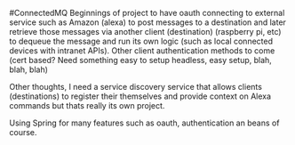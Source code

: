 #ConnectedMQ
Beginnings of project to have oauth connecting to external service such as Amazon (alexa) to post messages
to a destination and later retrieve those messages via another client (destination) (raspberry pi, etc) to dequeue the message
and run its own logic (such as local connected devices with intranet APIs). Other client authentication methods
to come (cert based? Need something easy to setup headless, easy setup, blah, blah, blah)

Other thoughts, I need a service discovery service that allows clients (destinations) to register their themselves
and provide context on Alexa commands but thats really its own project.

Using Spring for many features such as oauth, authentication an beans of course.